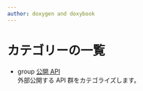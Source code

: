 ```yaml
---
author: doxygen and doxybook
---
```


<!-- IMPORTANT: This is an AUTOMATICALLY GENERATED file by doxygen and doxybook. Manual edits are NOT allowed. -->

# カテゴリーの一覧

* group [公開 API](group__public__api.md) <br/>外部公開する API 群をカテゴライズします。
